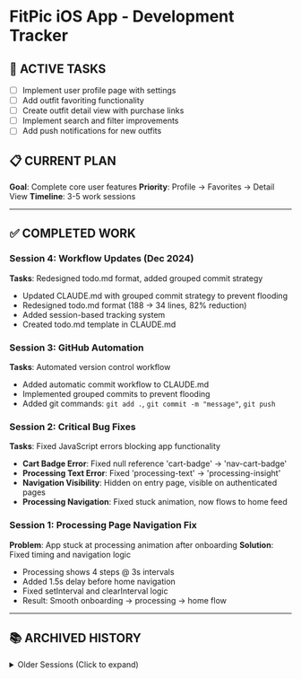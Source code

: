 # FitPic iOS App - Development Tracker

## 🔴 ACTIVE TASKS
- [ ] Implement user profile page with settings
- [ ] Add outfit favoriting functionality  
- [ ] Create outfit detail view with purchase links
- [ ] Implement search and filter improvements
- [ ] Add push notifications for new outfits

## 📋 CURRENT PLAN
**Goal**: Complete core user features
**Priority**: Profile → Favorites → Detail View
**Timeline**: 3-5 work sessions

---

## ✅ COMPLETED WORK

### Session 4: Workflow Updates (Dec 2024)
**Tasks**: Redesigned todo.md format, added grouped commit strategy
- Updated CLAUDE.md with grouped commit strategy to prevent flooding
- Redesigned todo.md format (188 → 34 lines, 82% reduction)
- Added session-based tracking system
- Created todo.md template in CLAUDE.md

### Session 3: GitHub Automation
**Tasks**: Automated version control workflow
- Added automatic commit workflow to CLAUDE.md
- Implemented grouped commits to prevent flooding
- Added git commands: `git add .`, `git commit -m "message"`, `git push`

### Session 2: Critical Bug Fixes
**Tasks**: Fixed JavaScript errors blocking app functionality
- **Cart Badge Error**: Fixed null reference 'cart-badge' → 'nav-cart-badge'
- **Processing Text Error**: Fixed 'processing-text' → 'processing-insight' 
- **Navigation Visibility**: Hidden on entry page, visible on authenticated pages
- **Processing Navigation**: Fixed stuck animation, now flows to home feed

### Session 1: Processing Page Navigation Fix  
**Problem**: App stuck at processing animation after onboarding
**Solution**: Fixed timing and navigation logic
- Processing shows 4 steps @ 3s intervals
- Added 1.5s delay before home navigation
- Fixed setInterval and clearInterval logic
- Result: Smooth onboarding → processing → home flow

---

## 📚 ARCHIVED HISTORY

<details>
<summary>Older Sessions (Click to expand)</summary>

### Initial Setup & Architecture
- Created single-page web app structure
- Implemented authentication flow
- Built onboarding questionnaire
- Set up outfit feed with sample data

### Technical Details
- **Stack**: HTML, CSS, JavaScript (vanilla)
- **Features**: Auth, onboarding, feed, filters, cart
- **Known Issues**: All critical bugs resolved ✅

</details>